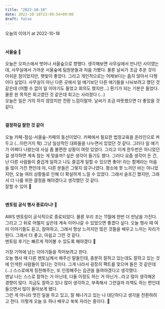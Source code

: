 ```yaml
---
title: "2022-10-18"
date: 2022-10-18T23:49:54+09:00
draft: false
---
```

오늘의 이야기 at 2022-10-18
<!--more--> 

#
#### 서울숲 🤧
오늘은 오피스에서 벗어나 서울숲으로 향했다. 생각해보면 사무실에서 만나던 사이였는데, 사무실에서 가까운 서울숲에 팀원분들과 처음 가봤다.
물론 날씨가 조금 추운 것이 아쉬운 점이었지만, 햇빛이 좋았다. 그리고 개인적으로는 어제보다는 춥지 않아서 다행이다 싶었다.
사무실이 아닌 다른 곳에서 일 얘기보단 다른 애기들을 나눠보려고 했던 것 같은데 (어쩔 수 없이 일 이야기도 들었고 회의도 했지만...)
환기가 되는 기분은 들었다. 물론 원 목적은 회고였던 것 같은데 회고는 사라졌다 (...)   
오늘은 일은 거의 하지 않았지만 전환 느낌이랄까. 날씨가 조금 따뜻했으면 더 좋았을 것 같다.


#
#### 결정하길 잘한 것 같아
오늘 카페-점심-서울숲-카페의 동선이었다. 카페에서 필요한 법정교육을 온라인으로 켜두고 (...이런거지 뭐) 그냥 일상적인 대화들을 나누면서 있었던 것 같다.
그러다 일 얘기가 어쩌다 나왔는데 사실 좀 불편한 상황이 여럿 있었다. 그리고 이게 한두번은 아니었던 걸 생각하면 계속 참는 게 맞을까? 싶은 생각이 들기도 했다.
그러다 요즘 생각이 든 건, 난 다른 사람들이 즐겁게 일하고 나도 즐겁게 일할 수 있으면 좋아! 라는 함께라는 마음을 많이 가진 편인데 아, 다른 분들은 그렇지 않구나였다.
평소에 못 느끼던 바는 아니었지만, 오늘 여러 상황들로 인해 더 확실하게 느낄 수 있었다. 그래서 슬프긴 했지만, 그래서 더 나를 위한 결정을 해야겠다고 생각했던 것 같다.   
잘할 수 있어 🙂


#
#### 멘토링 공식 행사 종료라니! 🥲
AWS 멘토링이 공식적으로 종료되었다. 물론 우리 조는 11월에 한번 더 만남을 가진다. 그리고 그 뒤로 어떨지 싶은데 계속 이어나갈 수 있었으면 좋겠다 싶다.
오늘 행사 때 여러 이야기들도 듣고, 참여하고, 그래서 항상 느끼지만 많은 것들을 배우고 느끼는 자리가 된다. 그래서 더 좋고, 아쉽고 그런 것 같다.   
멘토링 후기는 빠르게 적어볼 수 있도록 해야겠다 🙂   

가장 기억에 남는 이야기들을 적어보려고 한다.  
오늘 행사 때 다른 멘토님께서 해주신 말들인데, 충분히 잘하고 있는데도 잘하고 있는 것에 인색한 사람들이 많다는 것이다.
그게 나라서 굉장히 팩트를 맞으며 들은 것 같은데 (...) 스스로에게 칭찬해주는, 또 인정해주는 습관을 들여야겠다고 생각했다.   
맨날 나는 스스로 잘하는 거 아닌데, 다들 이정도 하는 거 아닌가...라고 많이 생각해온 경향이 많다. 지금도 잘하고 있나 많이 생각하고, 부족해서 그런걸까 자책도 하는 편인데 들으면서 많이 돌아보게 됐다.   
그런 게 아니라 멋진 일을 하고 있고, 잘 해나가고 있는 나 대단하다고 생각을 전환하려고 한다. 이렇게 오늘 또 하나 배우고 쑥쑥 자라는 중이다. 🌱
